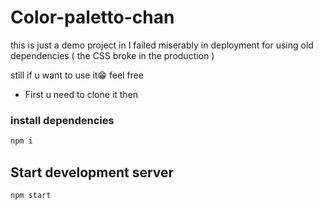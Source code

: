 # Color-paletto-chan

this is just a demo project in I  failed miserably in deployment for using old dependencies  ( the CSS broke in the production )   

still if u want to use it😁 feel free 
* First u need to clone it then 
### install dependencies    
```bash
npm i
```
## Start development server
```bash
npm start 
```  
